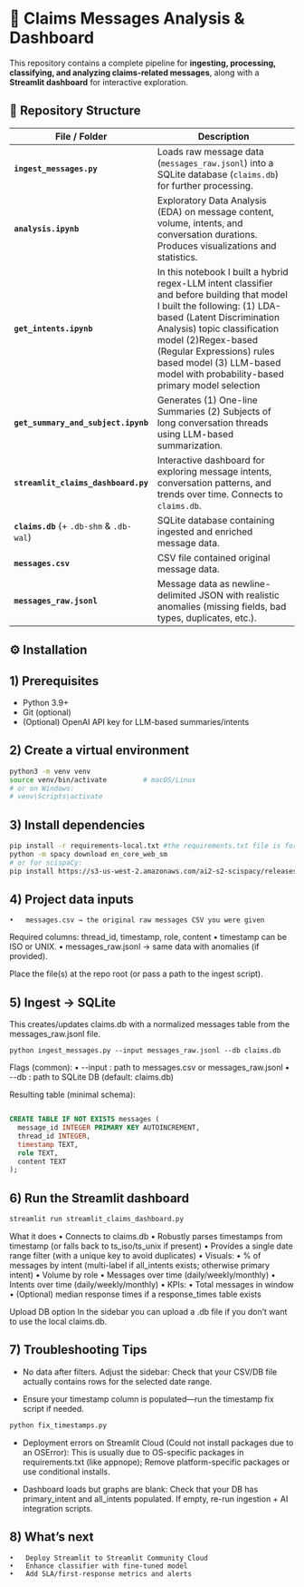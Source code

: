# 📄 Claims Messages Analysis & Dashboard

This repository contains a complete pipeline for **ingesting, processing, classifying, and analyzing claims-related messages**, along with a **Streamlit dashboard** for interactive exploration.


## 📂 Repository Structure

| File / Folder | Description |
|---------------|-------------|
| **`ingest_messages.py`** | Loads raw message data (`messages_raw.jsonl`) into a SQLite database (`claims.db`) for further processing. |
| **`analysis.ipynb`** | Exploratory Data Analysis (EDA) on message content, volume, intents, and conversation durations. Produces visualizations and statistics. |
| **`get_intents.ipynb`** | In this notebook I built a hybrid regex-LLM intent classifier and before building that model I built the following: (1) LDA-based (Latent Discrimination Analysis) topic classification model (2)Regex-based (Regular Expressions) rules based model (3) LLM-based model with probability-based primary model selection |
| **`get_summary_and_subject.ipynb`** | Generates (1) One-line Summaries  (2) Subjects of long conversation threads using LLM-based summarization. |
| **`streamlit_claims_dashboard.py`** | Interactive dashboard for exploring message intents, conversation patterns, and trends over time. Connects to `claims.db`. |
| **`claims.db`** (+ `.db-shm` & `.db-wal`) | SQLite database containing ingested and enriched message data. |
| **`messages.csv`** | CSV file contained original message data. |
| **`messages_raw.jsonl`** | Message data as newline-delimited JSON with realistic anomalies (missing fields, bad types, duplicates, etc.). |


## ⚙️ Installation

## 1) Prerequisites
- Python 3.9+  
- Git (optional)  
- (Optional) OpenAI API key for LLM-based summaries/intents


## 2) Create a virtual environment
```bash
python3 -m venv venv
source venv/bin/activate         # macOS/Linux
# or on Windows:
# venv\Scripts\activate
```

## 3) Install dependencies
```bash
pip install -r requirements-local.txt #the requirements.txt file is for the streamlit app
python -m spacy download en_core_web_sm
# or for scispaCy:
pip install https://s3-us-west-2.amazonaws.com/ai2-s2-scispacy/releases/v0.5.1/en_core_sci_sm-0.5.1.tar.gz
```

## 4) Project data inputs
	•	messages.csv → the original raw messages CSV you were given
Required columns: thread_id, timestamp, role, content
	•	timestamp can be ISO or UNIX.
	•	messages_raw.jsonl → same data with anomalies (if provided).

Place the file(s) at the repo root (or pass a path to the ingest script).

## 5) Ingest → SQLite

This creates/updates claims.db with a normalized messages table from the messages_raw.jsonl file.


```
python ingest_messages.py --input messages_raw.jsonl --db claims.db
```
Flags (common):
	•	--input : path to messages.csv or messages_raw.jsonl
	•	--db    : path to SQLite DB (default: claims.db)

Resulting table (minimal schema):

```sql

CREATE TABLE IF NOT EXISTS messages (
  message_id INTEGER PRIMARY KEY AUTOINCREMENT,
  thread_id INTEGER,
  timestamp TEXT,
  role TEXT,
  content TEXT
);
```

## 6) Run the Streamlit dashboard

```bash 
streamlit run streamlit_claims_dashboard.py

```

What it does
	•	Connects to claims.db
	•	Robustly parses timestamps from timestamp (or falls back to ts_iso/ts_unix if present)
	•	Provides a single date range filter (with a unique key to avoid duplicates)
	•	Visuals:
	•	% of messages by intent (multi-label if all_intents exists; otherwise primary intent)
	•	Volume by role
	•	Messages over time (daily/weekly/monthly)
	•	Intents over time (daily/weekly/monthly)
	•	KPIs:
	•	Total messages in window
	•	(Optional) median response times if a response_times table exists

Upload DB option
In the sidebar you can upload a .db file if you don’t want to use the local claims.db.


## 7) Troubleshooting Tips

* No data after filters. Adjust the sidebar: Check that your CSV/DB file actually contains rows for the selected date range.
  
* Ensure your timestamp column is populated—run the timestamp fix script if needed.
```bash 
python fix_timestamps.py
```
* Deployment errors on Streamlit Cloud (Could not install packages due to an OSError): This is usually due to OS-specific packages in requirements.txt (like appnope); Remove platform-specific packages or use conditional installs.

* Dashboard loads but graphs are blank: Check that your DB has primary_intent and all_intents populated. If empty, re-run ingestion + AI integration scripts.

## 8) What’s next
	•	Deploy Streamlit to Streamlit Community Cloud
	•	Enhance classifier with fine-tuned model
	•	Add SLA/first-response metrics and alerts
